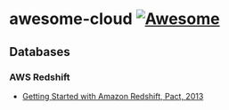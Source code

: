# awesome-cloud [![Awesome](https://cdn.rawgit.com/sindresorhus/awesome/d7305f38d29fed78fa85652e3a63e154dd8e8829/media/badge.svg)](https://github.com/sindresorhus/awesome)

## Databases

### AWS Redshift

- [Getting Started with Amazon Redshift, Pact, 2013](https://www.packtpub.com/big-data-and-business-intelligence/getting-started-amazon-redshift)
	

